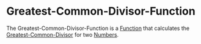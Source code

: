 # Greatest-Common-Divisor-Function

The Greatest-Common-Divisor-Function is a [Function](600039.md) that calculates the [Greatest-Common-Divisor](404.md) for two [Numbers](60000.md).